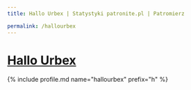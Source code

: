 ```yaml
---
title: Hallo Urbex | Statystyki patronite.pl | Patromierz

permalink: /hallourbex
---
```


# [Hallo Urbex](https://patronite.pl/hallourbex)

{% include profile.md name="hallourbex" prefix="h" %}
